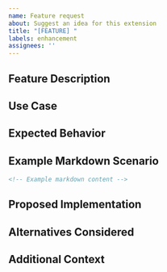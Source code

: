 ```yaml
---
name: Feature request
about: Suggest an idea for this extension
title: "[FEATURE] "
labels: enhancement
assignees: ''
---
```


## Feature Description
<!-- A clear and concise description of the feature you'd like to see -->

## Use Case
<!-- Describe the specific use case or workflow this feature would address -->

## Expected Behavior
<!-- Describe how you expect this feature to work -->

## Example Markdown Scenario
<!-- If applicable, provide an example of the markdown content where this feature would be useful -->
```markdown
<!-- Example markdown content -->
```

## Proposed Implementation
<!-- If you have ideas about how to implement this feature, share them here -->

## Alternatives Considered
<!-- Have you considered any alternative solutions or workarounds? -->

## Additional Context
<!-- Add any other context, screenshots, or examples about the feature request here -->
